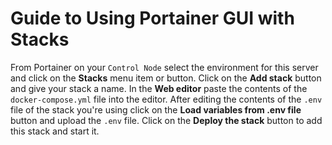 # Guide to Using Portainer GUI with Stacks #

From Portainer on your `Control Node` select the environment for this server and click on the **Stacks** menu item or button. Click on the **Add stack** button and give your stack a name. In the **Web editor** paste the contents of the `docker-compose.yml` file into the editor. After editing the contents of the `.env` file of the stack you're using click on the **Load variables from .env file** button and upload the `.env` file. Click on the **Deploy the stack** button to add this stack and start it.
